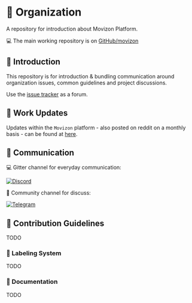 # 🌈 Organization

A repository for introduction about Movizon Platform.

💻 The main working repository is on [GitHub/movizon][movizon-github]

## 🙋‍ Introduction

This repository is for introduction & bundling communication around organization issues, common guidelines and project discussions.

Use the [issue tracker][issue-link] as a forum.
 
## 🌈 Work Updates

Updates within the ``Movizon`` platform - also posted on reddit on a monthly basis - can be found at [here][reddit-link].

## 👋 Communication

💻 Gitter channel for everyday communication:

[![Discord][discord-badge]][discord-link]

🍿 Community channel for discuss:

[![Telegram][telegram-badge]][telegram-link]

## 👋 Contribution Guidelines

TODO

### 👋 Labeling System

TODO

### 👋 Documentation

TODO

[movizon-github]: https://github.com/movizon
[issue-link]: https://github.com/movizon-platform/organization/issues
[reddit-link]: https://www.reddit.com/r/movizon/
[telegram-badge]: https://img.shields.io/static/v1?logo=telegram&label=Telegram&message=Join&color=blue
[telegram-link]: https://t.me/movizonplatformglobal
[discord-badge]: https://img.shields.io/static/v1?logo=discord&label=Discord&message=Join&color=blue
[discord-link]: https://discord.gg/bPMyFPXvmg
